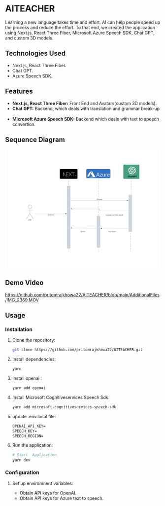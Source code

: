 # AITEACHER

Learning a new language takes time and effort. AI can help people speed up the process and reduce the effort. To that end, we created the application using Next.js, React Three Fiber, Microsoft Azure Speech SDK, Chat GPT, and custom 3D models.


## Technologies Used

- Next.js, React Three Fiber.
- Chat GPT.
- Azure Speech SDK.



## Features

- **Next.js, React Three Fiber:**  Front End and Avatars(custom 3D models).
- **Chat GPT:**  Backend, which deals with translation and grammar break-up .
- **Microsoft Azure Speech SDK:**  Backend  which deals with text to speech convertion.



## Sequence Diagram


!["Sequence Diagram"](https://github.com/pritomrajkhowa22/AITEACHER/blob/main/AdditionalFiles/Sequence%20diagram.png)



## Demo Video



https://github.com/pritomrajkhowa22/AITEACHER/blob/main/AdditionalFiles/IMG_2369.MOV




## Usage

### Installation

1. Clone the repository:

   ```bash
   git clone https://github.com/pritomrajkhowa22/AITEACHER.git
   ```
2. Install dependencies:

   ```bash
   yarn
   ```
3. Install openai :

   ```bash
   yarn add openai
   ```
4. Install Microsoft Cognitiveservices Speech Sdk.
   ```bash
   yarn add microsoft-cognitiveservices-speech-sdk
   ```
5. update .env.local file:
   ```
   OPENAI_API_KEY=
   SPEECH_KEY=
   SPEECH_REGION=
   ```
6. Run the application:
   ```bash
   # Start  Application
   yarn dev
   ```
   
### Configuration

1. Set up environment variables:

   - Obtain API keys for OpenAI.
   - Obtain API keys for Azure text to speech.



